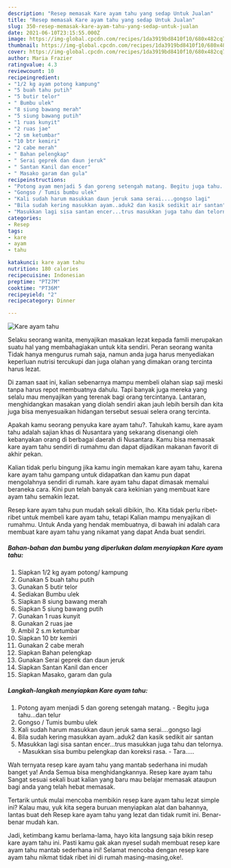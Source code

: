 ```yaml
---
description: "Resep memasak Kare ayam tahu yang sedap Untuk Jualan"
title: "Resep memasak Kare ayam tahu yang sedap Untuk Jualan"
slug: 350-resep-memasak-kare-ayam-tahu-yang-sedap-untuk-jualan
date: 2021-06-10T23:15:55.000Z
image: https://img-global.cpcdn.com/recipes/1da3919bd8410f10/680x482cq70/kare-ayam-tahu-foto-resep-utama.jpg
thumbnail: https://img-global.cpcdn.com/recipes/1da3919bd8410f10/680x482cq70/kare-ayam-tahu-foto-resep-utama.jpg
cover: https://img-global.cpcdn.com/recipes/1da3919bd8410f10/680x482cq70/kare-ayam-tahu-foto-resep-utama.jpg
author: Maria Frazier
ratingvalue: 4.3
reviewcount: 10
recipeingredient:
- "1/2 kg ayam potong kampung"
- "5 buah tahu putih"
- "5 butir telor"
- " Bumbu ulek"
- "8 siung bawang merah"
- "5 siung bawang putih"
- "1 ruas kunyit"
- "2 ruas jae"
- "2 sm ketumbar"
- "10 btr kemiri"
- "2 cabe merah"
- " Bahan pelengkap"
- " Serai geprek dan daun jeruk"
- " Santan Kanil dan encer"
- " Masako garam dan gula"
recipeinstructions:
- "Potong ayam menjadi 5 dan goreng setengah matang. Begitu juga tahu...dan telur"
- "Gongso / Tumis bumbu ulek"
- "Kali sudah harum masukkan daun jeruk sama serai....gongso lagi"
- "Bila sudah kering masukkan ayam..aduk2 dan kasik sedikit air santan"
- "Masukkan lagi sisa santan encer...trus masukkan juga tahu dan telornya. Masukkan sisa bumbu pelengkap dan koreksi rasa. Tara....."
categories:
- Resep
tags:
- kare
- ayam
- tahu

katakunci: kare ayam tahu 
nutrition: 180 calories
recipecuisine: Indonesian
preptime: "PT27M"
cooktime: "PT36M"
recipeyield: "2"
recipecategory: Dinner

---
```



![Kare ayam tahu](https://img-global.cpcdn.com/recipes/1da3919bd8410f10/680x482cq70/kare-ayam-tahu-foto-resep-utama.jpg)

Selaku seorang wanita, menyajikan masakan lezat kepada famili merupakan suatu hal yang membahagiakan untuk kita sendiri. Peran seorang  wanita Tidak hanya mengurus rumah saja, namun anda juga harus menyediakan keperluan nutrisi tercukupi dan juga olahan yang dimakan orang tercinta harus lezat.

Di zaman  saat ini, kalian sebenarnya mampu membeli olahan siap saji meski tanpa harus repot membuatnya dahulu. Tapi banyak juga mereka yang selalu mau menyajikan yang terenak bagi orang tercintanya. Lantaran, menghidangkan masakan yang diolah sendiri akan jauh lebih bersih dan kita juga bisa menyesuaikan hidangan tersebut sesuai selera orang tercinta. 



Apakah kamu seorang penyuka kare ayam tahu?. Tahukah kamu, kare ayam tahu adalah sajian khas di Nusantara yang sekarang disenangi oleh kebanyakan orang di berbagai daerah di Nusantara. Kamu bisa memasak kare ayam tahu sendiri di rumahmu dan dapat dijadikan makanan favorit di akhir pekan.

Kalian tidak perlu bingung jika kamu ingin memakan kare ayam tahu, karena kare ayam tahu gampang untuk didapatkan dan kamu pun dapat mengolahnya sendiri di rumah. kare ayam tahu dapat dimasak memalui beraneka cara. Kini pun telah banyak cara kekinian yang membuat kare ayam tahu semakin lezat.

Resep kare ayam tahu pun mudah sekali dibikin, lho. Kita tidak perlu ribet-ribet untuk membeli kare ayam tahu, tetapi Kalian mampu menyajikan di rumahmu. Untuk Anda yang hendak membuatnya, di bawah ini adalah cara membuat kare ayam tahu yang nikamat yang dapat Anda buat sendiri.

<!--inarticleads1-->

##### Bahan-bahan dan bumbu yang diperlukan dalam menyiapkan Kare ayam tahu:

1. Siapkan 1/2 kg ayam potong/ kampung
1. Gunakan 5 buah tahu putih
1. Gunakan 5 butir telor
1. Sediakan  Bumbu ulek
1. Siapkan 8 siung bawang merah
1. Siapkan 5 siung bawang putih
1. Gunakan 1 ruas kunyit
1. Gunakan 2 ruas jae
1. Ambil 2 s.m ketumbar
1. Siapkan 10 btr kemiri
1. Gunakan 2 cabe merah
1. Siapkan  Bahan pelengkap
1. Gunakan  Serai geprek dan daun jeruk
1. Siapkan  Santan Kanil dan encer
1. Siapkan  Masako, garam dan gula




<!--inarticleads2-->

##### Langkah-langkah menyiapkan Kare ayam tahu:

1. Potong ayam menjadi 5 dan goreng setengah matang. - Begitu juga tahu...dan telur
1. Gongso / Tumis bumbu ulek
1. Kali sudah harum masukkan daun jeruk sama serai....gongso lagi
1. Bila sudah kering masukkan ayam..aduk2 dan kasik sedikit air santan
1. Masukkan lagi sisa santan encer...trus masukkan juga tahu dan telornya. - Masukkan sisa bumbu pelengkap dan koreksi rasa. - Tara.....




Wah ternyata resep kare ayam tahu yang mantab sederhana ini mudah banget ya! Anda Semua bisa menghidangkannya. Resep kare ayam tahu Sangat sesuai sekali buat kalian yang baru mau belajar memasak ataupun bagi anda yang telah hebat memasak.

Tertarik untuk mulai mencoba membikin resep kare ayam tahu lezat simple ini? Kalau mau, yuk kita segera buruan menyiapkan alat dan bahannya, lantas buat deh Resep kare ayam tahu yang lezat dan tidak rumit ini. Benar-benar mudah kan. 

Jadi, ketimbang kamu berlama-lama, hayo kita langsung saja bikin resep kare ayam tahu ini. Pasti kamu gak akan nyesel sudah membuat resep kare ayam tahu mantab sederhana ini! Selamat mencoba dengan resep kare ayam tahu nikmat tidak ribet ini di rumah masing-masing,oke!.

